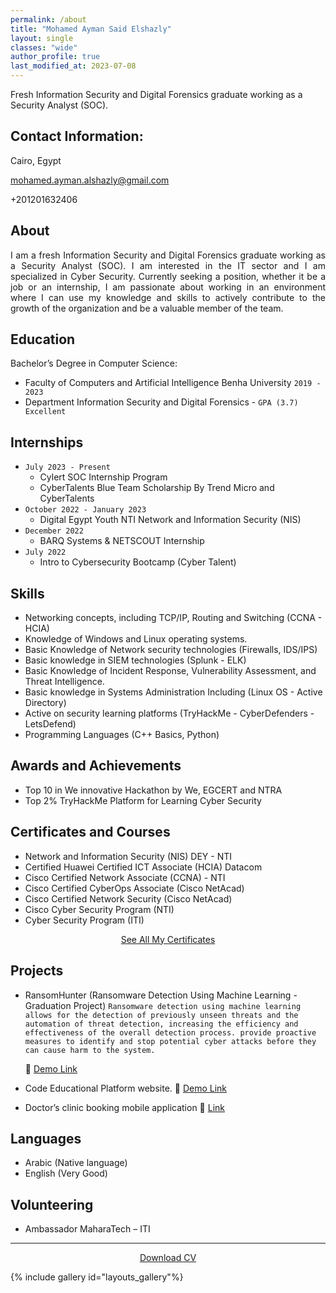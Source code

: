 ```yaml
---
permalink: /about
title: "Mohamed Ayman Said Elshazly"
layout: single
classes: "wide"
author_profile: true
last_modified_at: 2023-07-08
---
```

Fresh Information Security and Digital Forensics graduate working as a Security Analyst (SOC).


## Contact Information:
<i class="fas fa-fw fa-home"></i> Cairo, Egypt

<i class="fas fa-fw fa-envelope"></i> mohamed.ayman.alshazly@gmail.com

<i class="fas fa-fw fa-mobile"></i> +201201632406

<a href="https://www.linkedin.com/in/0xElshazly/"><i class="fab fa-fw fa-linkedin"></i></a>
<a href="0xelshazly.github.io"><i class="fab fa-fw fa-blogger"></i></a>
<a href="https://twitter.com/0xElshazly"><i class="fab fa-fw fa-twitter"></i></a>
<a href="https://github.com/0xElshazly"><i class="fab fa-fw fa-github"></i></a>



## <i class="fas fa-fw fa-user"></i> About


<div style="text-align: justify">
I am a fresh Information Security and Digital Forensics graduate working as a Security Analyst (SOC). I am interested in the IT sector and I am specialized in Cyber Security. Currently seeking a position, whether it be a job or an internship, I am passionate about working in an environment where I can use my knowledge and skills to actively contribute to the growth of the organization and be a valuable member of the team.
</div>

## <i class="fas fa-fw fa-user-graduate"></i> Education

Bachelor’s Degree in Computer Science:
- Faculty of Computers and Artificial Intelligence Benha University ```2019 - 2023```
-  Department Information Security and Digital Forensics - ```GPA (3.7) Excellent```

## <i class="fas fa-fw fa-briefcase"></i> Internships
- ```July 2023 - Present```
  - Cylert SOC Internship Program
  - CyberTalents Blue Team Scholarship By Trend Micro and CyberTalents
- ```October 2022 - January 2023```
  - Digital Egypt Youth NTI Network and Information Security (NIS)
- ```December 2022```
  - BARQ Systems & NETSCOUT Internship 
- ```July 2022```
  - Intro to Cybersecurity Bootcamp (Cyber Talent) 

## <i class="fas fa-fw fa-star"></i> Skills
- Networking concepts, including TCP/IP, Routing and Switching (CCNA - HCIA)
- Knowledge of Windows and Linux operating systems.
- Basic Knowledge of Network security technologies (Firewalls, IDS/IPS)
- Basic knowledge in SIEM technologies (Splunk - ELK)
- Basic Knowledge of Incident Response, Vulnerability Assessment, and Threat Intelligence.
- Basic knowledge in Systems Administration Including (Linux OS - Active Directory)
- Active on security learning platforms (TryHackMe - CyberDefenders - LetsDefend)
- Programming Languages (C++ Basics, Python)

## <i class="fas fa-fw fa-award"></i> Awards and Achievements
- Top 10 in We innovative Hackathon by We, EGCERT and NTRA
- Top 2% TryHackMe Platform for Learning Cyber Security

## <i class="fas fa-fw fa-certificate"></i> Certificates and Courses
- Network and Information Security (NIS) DEY - NTI
- Certified Huawei Certified ICT Associate (HCIA) Datacom
- Cisco Certified Network Associate (CCNA) - NTI
- Cisco Certified CyberOps Associate (Cisco NetAcad)
- Cisco Certified Network Security (Cisco NetAcad)
- Cisco Cyber Security Program (NTI)
- Cyber Security Program (ITI)

<div style="text-align: center;">
  <a href="{{ "/certifications" | relative_url }}" class="btn btn--info btn--small">See All My Certificates</a>
</div>

## <i class="fas fa-fw fa-trophy"></i> Projects

- RansomHunter (Ransomware Detection Using Machine Learning - Graduation Project)
  ```Ransomware detection using machine learning allows for the detection of previously unseen threats and the automation of threat detection, increasing the efficiency and effectiveness of the overall detection process. provide proactive measures to identify and stop potential cyber attacks before they can cause harm to the system.```
  
  🔗 [Demo Link](https://www.youtube.com/watch?v=wOdHvAy1s9Y)
- Code Educational Platform website. 
  🔗 [Demo Link](https://0xelshazly.github.io/Code-Platform/src/)
- Doctor’s clinic booking mobile application
  🔗 [Link](https://github.com/0xElshazly/Medicare-Application/tree/main)

## <i class="fas fa-fw fa-language"></i> Languages
- Arabic (Native language) 
- English (Very Good)

## <i class="fas fa-fw fa-handshake"></i> Volunteering
- Ambassador MaharaTech – ITI

---

<div style="text-align: center;">
  <a href="{{ "/assets/images/mohamed_private/cv/Mohamed_Ayman_Said_CV_9723.pdf" | relative_url }}" class="btn btn--danger btn--large">Download CV</a>
</div>



{% include gallery id="layouts_gallery"%}